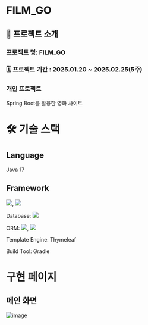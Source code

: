 # FILM_GO
## 🎀 프로젝트 소개
### 프로젝트 명: FILM_GO
### 🗓️ 프로젝트 기간 : 2025.01.20 ~ 2025.02.25(5주)
### 개인 프로젝트
Spring Boot를 활용한 영화 사이트

# 🛠️ 기술 스택
## Language
Java 17
## Framework 
<img src="https://img.shields.io/badge/springboot-6DB33F?style=for-the-badge&logo=springboot&logoColor=white">, <img src="https://img.shields.io/badge/springsecurity-6DB33F?style=for-the-badge&logo=springsecurity&logoColor=white">

Database: <img src="https://img.shields.io/badge/h2database-4479A1?style=for-the-badge&logo=h2database&logoColor=white">

ORM: <img src="https://img.shields.io/badge/jpa-6DB33F?style=for-the-badge&logo=jpa&logoColor=white">, <img src="https://img.shields.io/badge/querydsl-4479A1?style=for-the-badge&logo=querydsl&logoColor=white">

Template Engine: Thymeleaf

Build Tool: Gradle

# 구현 페이지
## 메인 화면
![image](https://github.com/user-attachments/assets/43bf92ed-2996-483a-89b5-32f13263a566)


